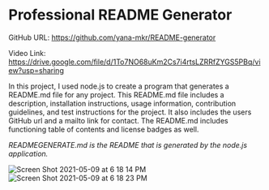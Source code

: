 # Professional README Generator

GitHub URL: https://github.com/yana-mkr/README-generator

Video Link: https://drive.google.com/file/d/1To7NO68uKm2Cs7i4rtsLZRRfZYGS5PBq/view?usp=sharing

In this project, I used node.js to create a program that generates a README.md file for any project. 
This README.md file includes a description, installation instructions, usage information, contribution guidelines, and test instructions for the project. It also includes the users GitHub url and a mailto link for contact. 
The README.md includes functioning table of contents and license badges as well.

*READMEGENERATE.md is the README that is generated by the node.js application.*

![Screen Shot 2021-05-09 at 6 18 14 PM](https://user-images.githubusercontent.com/77705260/117590023-39e85100-b0f3-11eb-8ba0-acb90d2989c3.png)
![Screen Shot 2021-05-09 at 6 18 23 PM](https://user-images.githubusercontent.com/77705260/117590025-3bb21480-b0f3-11eb-9e64-9b3cafe66b57.png)
